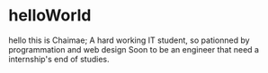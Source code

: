 # helloWorld
hello this is Chaimae;
A hard working IT student, so pationned by programmation and web design
Soon to be an engineer that need a internship's end of studies.
